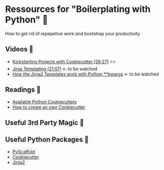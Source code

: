 # Ressources for "Boilerplating with Python" :card_index:
How to get rid of repepetive work and bootstrap your productivity

## Videos :movie_camera:
- [Kickstarting Projects with Cookiecutter (28:27)](https://www.youtube.com/watch?v=nExL0SgKsDY) :star::star:
- [Jinja Templating (21:07)](https://www.youtube.com/watch?v=3tf8XlhsQAo&t=870s) <- to be watched
- [How the Jinja2 Templates work with Python **kwargs](https://www.youtube.com/watch?v=etvFRzEiXAI&t=39s) <- to be watched

## Readings :notebook:
- [Available Python Cookiecutters](https://github.com/audreyr/cookiecutter#python)
- [How to create an own Cookiecutter](http://cookiecutter.readthedocs.io/en/latest/first_steps.html)

## Useful 3rd Party Magic :crystal_ball:

## Useful Python Packages :rocket:
- [PyScaffold](https://pyscaffold.readthedocs.io/en/v2.5.7/)
- [Cookiecutter](https://github.com/audreyr/cookiecutter)
- [Jinja2](http://jinja.pocoo.org)
